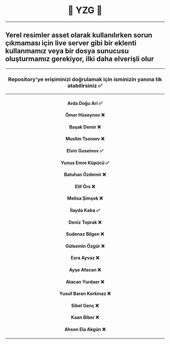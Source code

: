 <h1 align="center">🤖 YZG 🤖</h1>
<hr/>
<h2>Yerel resimler asset olarak kullanılırken sorun çıkmaması için live server gibi bir eklenti kullanmamız veya bir dosya sunucusu oluşturmamız gerekiyor, ilki daha elverişli olur
</h2>
<hr/>
<div align="center">
<h3>Repository'ye erişiminizi doğrulamak için isminizin yanına tik atabilirsiniz
✅</h3>
</div>
<hr/>
<div align="center">
<h4>Arda Doğu Ari ✅ </h4>
<h4>Ömer Hüseynov ❌</h4>
<h4>Başak Demir ❌</h4>
<h4>Muslim Tsoroev ❌</h4>
<h4>Elvin Guseinov ✅ </h4>
<h4>Yunus Emre Küpücü ✅</h4>
<h4>Batuhan Özdemir ❌</h4>
<h4>Elif Örs ❌</h4>
<h4>Melisa Şimşek ❌</h4>
<h4>İlayda Kaba ✅</h4>
<h4>Deniz Toprak ❌</h4>
<h4>Sudenaz Bilgen ❌</h4>
<h4>Gülsemin Özgür ❌</h4>
<h4>Esra Ayvaz ❌</h4>
<h4>Ayşe Afacan ❌</h4>
<h4>Atacan Yurdaer ❌</h4>
<h4>Yusuf Baran Korkmaz ❌</h4>
<h4>Sibel Genç ❌</h4>
<h4>Kaan Biber ❌</h4>
<h4>Ahsen Ela Akgün ❌</h4>
</div>
<hr/>


